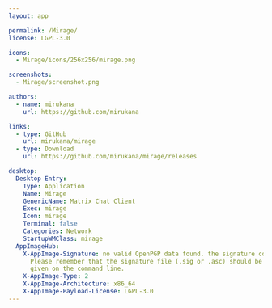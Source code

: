 ```yaml
---
layout: app

permalink: /Mirage/
license: LGPL-3.0

icons:
  - Mirage/icons/256x256/mirage.png

screenshots:
  - Mirage/screenshot.png

authors:
  - name: mirukana
    url: https://github.com/mirukana

links:
  - type: GitHub
    url: mirukana/mirage
  - type: Download
    url: https://github.com/mirukana/mirage/releases

desktop:
  Desktop Entry:
    Type: Application
    Name: Mirage
    GenericName: Matrix Chat Client
    Exec: mirage
    Icon: mirage
    Terminal: false
    Categories: Network
    StartupWMClass: mirage
  AppImageHub:
    X-AppImage-Signature: no valid OpenPGP data found. the signature could not be verified.
      Please remember that the signature file (.sig or .asc) should be the first file
      given on the command line.
    X-AppImage-Type: 2
    X-AppImage-Architecture: x86_64
    X-AppImage-Payload-License: LGPL-3.0
---
```

